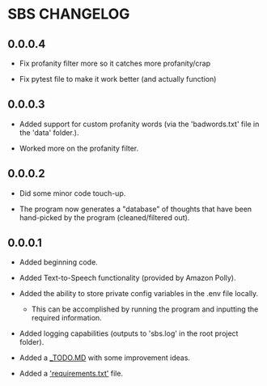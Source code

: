 # SBS CHANGELOG

## 0.0.0.4

- Fix profanity filter more so it catches more profanity/crap

- Fix pytest file to make it work better (and actually function)

## 0.0.0.3

- Added support for custom profanity words (via the 'badwords.txt' file in the 'data' folder.).

- Worked more on the profanity filter.

## 0.0.0.2

- Did some minor code touch-up.

- The program now generates a "database" of thoughts that have been hand-picked by the program (cleaned/filtered out).

## 0.0.0.1

- Added beginning code.

- Added Text-to-Speech functionality (provided by Amazon Polly).

- Added the ability to store private config variables in the .env file locally.
  - This can be accomplished by running the program and inputting the required information.

- Added logging capabilities (outputs to 'sbs.log' in the root project folder).

- Added a [_TODO.MD](_TODO.MD) with some improvement ideas.

- Added a ['requirements.txt'](requirements.txt) file.
